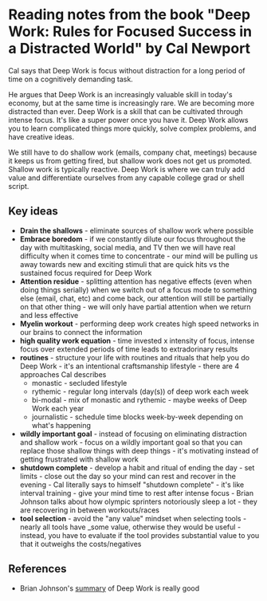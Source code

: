 # Reading notes from the book "Deep Work: Rules for Focused Success in a Distracted World" by Cal Newport

Cal says that Deep Work is focus without distraction for a long period of time on a cognitively demanding task.

He argues that Deep Work is an increasingly valuable skill in today's economy, but at the same time is increasingly rare. We are becoming more distracted than ever. Deep Work is a skill that can be cultivated through intense focus. It's like a super power once you have it. Deep Work allows you to learn complicated things more quickly, solve complex problems, and have creative ideas.

We still have to do shallow work (emails, company chat, meetings) because it keeps us from getting fired, but shallow work does not get us promoted. Shallow work is typically reactive. Deep Work is where we can truly add value and differentiate ourselves from any capable college grad or shell script.

## Key ideas

* **Drain the shallows** - eliminate sources of shallow work where possible
* **Embrace boredom** - if we constantly dilute our focus throughout the day with multitasking, social media, and TV then we will have real difficulty when it comes time to concentrate - our mind will be pulling us away towards new and exciting stimuli that are quick hits vs the sustained focus required for Deep Work
* **Attention residue** - splitting attention has negative effects (even when doing things serially) when we switch out of a focus mode to something else (email, chat, etc) and come back, our attention will still be partially on that other thing - we will only have partial attention when we return and less effective
* **Myelin workout** - performing deep work creates high speed networks in our brains to connect the information
* **high quality work equation** - time invested x intensity of focus, intense focus over extended periods of time leads to extradorinary results
* **routines** - structure your life with routines and rituals that help you do Deep Work - it's an intentional craftsmanship lifestyle - there are 4 approaches Cal describes
  * monastic - secluded lifestyle
  * rythemic - regular long intervals (day(s)) of deep work each week
  * bi-modal - mix of monastic and rythemic - maybe weeks of Deep Work each year
  * journalistic - schedule time blocks week-by-week depending on what's happening
* **wildly important goal** - instead of focusing on eliminating distraction and shallow work - focus on a wildly important goal so that you can replace those shallow things with deep things - it's motivating instead of getting frustrated with shallow work
* **shutdown complete** - develop a habit and ritual of ending the day - set limits - close out the day so your mind can rest and recover in the evening - Cal literally says to himself "shutdown complete" - it's like interval training - give your mind time to rest after intense focus - Brian Johnson talks about how olympic sprinters notoriously sleep a lot - they are recovering in between workouts/races
* **tool selection** - avoid the "any value" mindset when selecting tools - nearly all tools have _some value, otherwise they would be useful - instead, you have to evaluate if the tool provides substantial value to you that it outweighs the costs/negatives

## References

* Brian Johnson's [summary](https://www.youtube.com/watch?v=KX_2a_jsGYw) of Deep Work is really good

